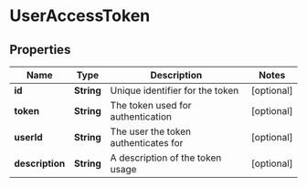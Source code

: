 
# UserAccessToken

## Properties
Name | Type | Description | Notes
------------ | ------------- | ------------- | -------------
**id** | **String** | Unique identifier for the token |  [optional]
**token** | **String** | The token used for authentication |  [optional]
**userId** | **String** | The user the token authenticates for |  [optional]
**description** | **String** | A description of the token usage |  [optional]



